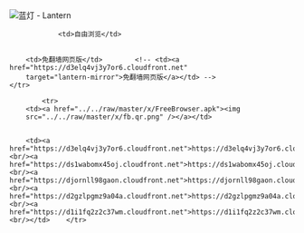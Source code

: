 

<img src="../../raw/master/x/8e0a2b81.c82003be.LanternYellow2.png" alt="蓝灯 - Lantern"/>
<table>
    <tr>
                
                <td>自由浏览</td>
        
        
        <td>免翻墙网页版</td>        <!-- <td><a href="https://d3elq4vj3y7or6.cloudfront.net"
        target="lantern-mirror">免翻墙网页版</a></td> -->
    </tr>
    
            <tr>
        <td><a href="../../raw/master/x/FreeBrowser.apk"><img
        src="../../raw/master/x/fb.qr.png" /></a></td>

        
        <td><a href="https://d3elq4vj3y7or6.cloudfront.net">https://d3elq4vj3y7or6.cloudfront.net</a><br/><a href="https://ds1wabomx45oj.cloudfront.net">https://ds1wabomx45oj.cloudfront.net</a><br/><a href="https://djornll98gaon.cloudfront.net">https://djornll98gaon.cloudfront.net</a><br/><a href="https://d2gzlpgmz9a04a.cloudfront.net">https://d2gzlpgmz9a04a.cloudfront.net</a><br/><a href="https://d1i1fq2z2c37wm.cloudfront.net">https://d1i1fq2z2c37wm.cloudfront.net</a><br/></td>    </tr>
</table>

